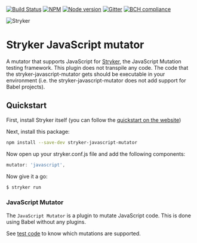 [![Build Status](https://travis-ci.org/stryker-mutator/stryker.svg?branch=master)](https://travis-ci.org/stryker-mutator/stryker)
[![NPM](https://img.shields.io/npm/dm/stryker-javascript-mutator.svg)](https://www.npmjs.com/package/stryker-javascript-mutator)
[![Node version](https://img.shields.io/node/v/stryker-javascript-mutator.svg)](https://img.shields.io/node/v/stryker-javascript-mutator.svg)
[![Gitter](https://badges.gitter.im/stryker-mutator/stryker.svg)](https://gitter.im/stryker-mutator/stryker?utm_source=badge&utm_medium=badge&utm_campaign=pr-badge)
[![BCH compliance](https://bettercodehub.com/edge/badge/stryker-mutator/stryker)](https://bettercodehub.com/)

![Stryker](https://github.com/stryker-mutator/stryker/raw/master/stryker-80x80.png)

# Stryker JavaScript mutator

A mutator that supports JavaScript for [Stryker](https://stryker-mutator.github.io), the JavaScript Mutation testing framework. This plugin does not transpile any code. The code that the stryker-javascript-mutator gets should be executable in your environment (i.e. the stryker-javascript-mutator does not add support for Babel projects). 

## Quickstart

First, install Stryker itself (you can follow the [quickstart on the website](http://stryker-mutator.github.io/quickstart.html))

Next, install this package:

```bash
npm install --save-dev stryker-javascript-mutator
```

Now open up your stryker.conf.js file and add the following components:

```javascript
mutator: 'javascript',
```

Now give it a go:

```bash
$ stryker run
```

### JavaScript Mutator

The `JavaScript Mutator` is a plugin to mutate JavaScript code. This is done using Babel without any plugins.

See [test code](https://github.com/stryker-mutator/stryker/tree/master/packages/stryker-javascript-mutator/test/unit/mutator) to know which mutations are supported.
